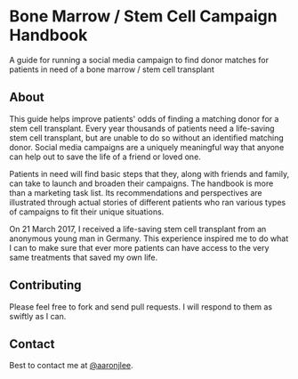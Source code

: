 # Bone Marrow / Stem Cell Campaign Handbook
A guide for running a social media campaign to find donor matches for patients in need of a bone marrow / stem cell transplant

## About
This guide helps improve patients' odds of finding a matching donor for a stem cell transplant. Every year thousands of patients need a life-saving stem cell transplant, but are unable to do so without an identified matching donor. Social media campaigns are a uniquely meaningful way that anyone can help out to save the life of a friend or loved one.

Patients in need will find basic steps that they, along with friends and family, can take to launch and broaden their campaigns. The handbook is more than a marketing task list. Its recommendations and perspectives are illustrated through actual stories of different patients who ran various types of campaigns to fit their unique situations.

On 21 March 2017, I received a life-saving stem cell transplant from an anonymous young man in Germany. This experience inspired me to do what I can to make sure that ever more patients can have access to the very same treatments that saved my own life.

## Contributing
Please feel free to fork and send pull requests. I will respond to them as swiftly as I can.

## Contact
Best to contact me at [@aaronjlee](https://twitter.com/aaronjlee).
